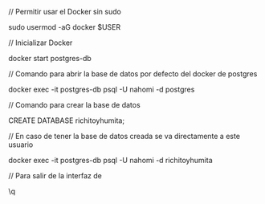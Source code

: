 // Permitir usar el Docker sin sudo

sudo usermod -aG docker $USER

// Inicializar Docker

docker start postgres-db

// Comando para abrir la base de datos por defecto del docker de postgres 

docker exec -it postgres-db psql -U nahomi -d postgres

// Comando para crear la base de datos

CREATE DATABASE richitoyhumita;

// En caso de tener la base de datos creada se va directamente a este usuario

docker exec -it postgres-db psql -U nahomi -d richitoyhumita

// Para salir de la interfaz de 

\q

